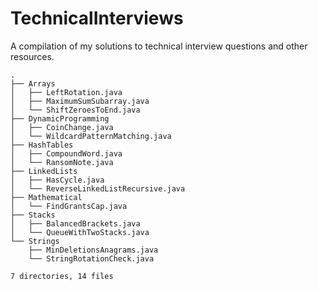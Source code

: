 # TechnicalInterviews
A compilation of my solutions to technical interview
questions and other resources.
```
.  
├── Arrays  
│   ├── LeftRotation.java  
│   ├── MaximumSumSubarray.java  
│   └── ShiftZeroesToEnd.java  
├── DynamicProgramming  
│   ├── CoinChange.java  
│   └── WildcardPatternMatching.java  
├── HashTables  
│   ├── CompoundWord.java  
│   └── RansomNote.java  
├── LinkedLists  
│   ├── HasCycle.java  
│   └── ReverseLinkedListRecursive.java  
├── Mathematical  
│   └── FindGrantsCap.java  
├── Stacks  
│   ├── BalancedBrackets.java  
│   └── QueueWithTwoStacks.java  
└── Strings  
    ├── MinDeletionsAnagrams.java  
    └── StringRotationCheck.java  
  
7 directories, 14 files  
```
